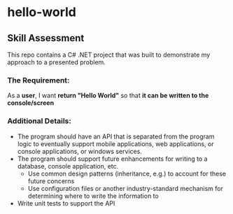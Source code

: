 # hello-world
## Skill Assessment
This repo contains a C# .NET project that was built to demonstrate my approach to a presented problem.

### The Requirement:
As a **user**, I want **return "Hello World"** so that **it can be written to the console/screen**

### Additional Details:
* The program should have an API that is separated from the program logic to eventually support mobile applications, web applications, or console applications, or windows services.
* The program should support future enhancements for writing to a database, console application, etc. 
  * Use common design patterns (inheritance, e.g.) to account for these future concerns
  * Use configuration files or another industry-standard mechanism for determining where to write the information to
* Write unit tests to support the API
